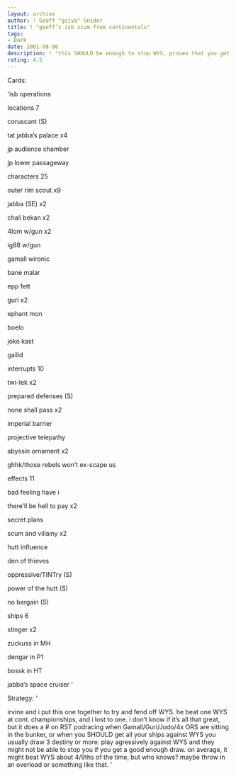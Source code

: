 ```yaml
---
layout: archive
author: ! Geoff "gsiva" Snider
title: ! "geoff’s isb scum from continentals"
tags:
- Dark
date: 2001-08-06
description: ! "this SHOULD be enough to stop WYS, proven that you get a good enough draw."
rating: 4.5
---
```

Cards: 

'isb operations


locations 7

coruscant (S)

tat jabba’s palace x4

jp audience chamber

jp lower passageway


characters 25

outer rim scout x9

jabba (SE) x2

chall bekan x2

4lom w/gun x2

ig88 w/gun

gamall wironic

bane malar

epp fett 

guri x2

ephant mon

boelo

joko kast

gailid


interrupts 10 

twi-lek x2

prepared defenses (S)

none shall pass x2

imperial barrier

projective telepathy

abyssin ornament x2

ghhk/those rebels won’t ex-scape us


effects 11

bad feeling have i

there’ll be hell to pay x2

secret plans

scum and villainy x2

hutt influence

den of thieves

oppressive/TINTry (S)

power of the hutt (S)

no bargain (S)


ships 6

stinger x2

zuckuss in MH 

dengar in P1

bossk in HT

jabba’s space cruiser '

Strategy: '

irvine and i put this one together to try and fend off WYS.  he beat one WYS at cont. championships, and i lost to one.  i don’t know if it’s all that great, but it does a # on RST podracing when Gamall/Guri/Jodo/4x ORS are sitting in the bunker, or when you SHOULD get all your ships against WYS you usually draw 3 destiny or more.  play agressively against WYS and they might not be able to stop you if you get a good enough draw.  on average, it might beat WYS about 4/9ths of the time, but who knows? maybe throw in an overload or something like that. '